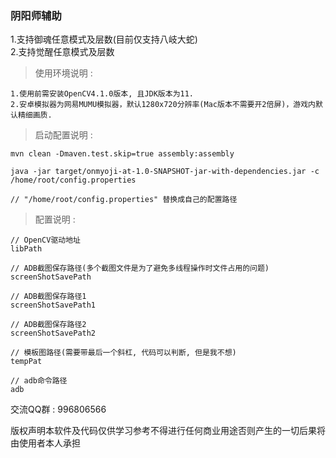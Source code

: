 ### 阴阳师辅助

1.支持御魂任意模式及层数(目前仅支持八岐大蛇)<br>
2.支持觉醒任意模式及层数

> 使用环境说明 :<br>

    1.使用前需安装OpenCV4.1.0版本, 且JDK版本为11.
    2.安卓模拟器为网易MUMU模拟器，默认1280x720分辨率(Mac版本不需要开2倍屏)，游戏内默认精细画质.

> 启动配置说明 :<br>

    mvn clean -Dmaven.test.skip=true assembly:assembly

    java -jar target/onmyoji-at-1.0-SNAPSHOT-jar-with-dependencies.jar -c /home/root/config.properties

    // "/home/root/config.properties" 替换成自己的配置路径

> 配置说明 :<br>

    // OpenCV驱动地址
    libPath

    // ADB截图保存路径(多个截图文件是为了避免多线程操作时文件占用的问题)
    screenShotSavePath

    // ADB截图保存路径1
    screenShotSavePath1

    // ADB截图保存路径2
    screenShotSavePath2

    // 模板图路径(需要带最后一个斜杠, 代码可以判断, 但是我不想)
    tempPat

    // adb命令路径
    adb

交流QQ群 : 996806566

版权声明本软件及代码仅供学习参考不得进行任何商业用途否则产生的一切后果将由使用者本人承担